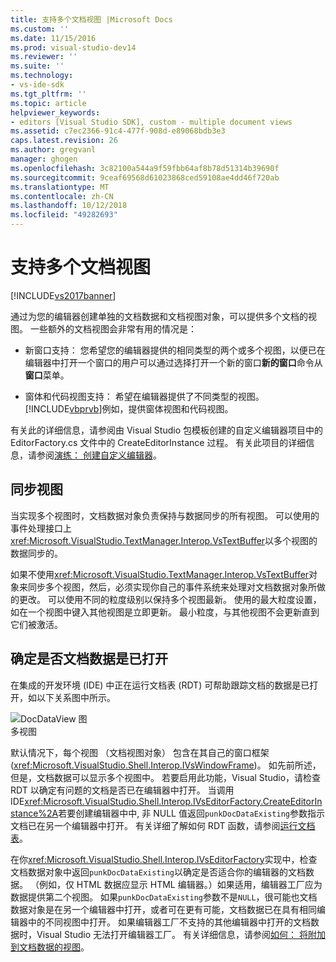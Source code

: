 ```yaml
---
title: 支持多个文档视图 |Microsoft Docs
ms.custom: ''
ms.date: 11/15/2016
ms.prod: visual-studio-dev14
ms.reviewer: ''
ms.suite: ''
ms.technology:
- vs-ide-sdk
ms.tgt_pltfrm: ''
ms.topic: article
helpviewer_keywords:
- editors [Visual Studio SDK], custom - multiple document views
ms.assetid: c7ec2366-91c4-477f-908d-e89068bdb3e3
caps.latest.revision: 26
ms.author: gregvanl
manager: ghogen
ms.openlocfilehash: 3c82100a544a9f59fbb64af8b78d51314b39690f
ms.sourcegitcommit: 9ceaf69568d61023868ced59108ae4dd46f720ab
ms.translationtype: MT
ms.contentlocale: zh-CN
ms.lasthandoff: 10/12/2018
ms.locfileid: "49282693"
---
```

# <a name="supporting-multiple-document-views"></a>支持多个文档视图
[!INCLUDE[vs2017banner](../includes/vs2017banner.md)]

通过为您的编辑器创建单独的文档数据和文档视图对象，可以提供多个文档的视图。 一些额外的文档视图会非常有用的情况是：  
  
-   新窗口支持： 您希望您的编辑器提供的相同类型的两个或多个视图，以便已在编辑器中打开一个窗口的用户可以通过选择打开一个新的窗口**新的窗口**命令从**窗口**菜单。  
  
-   窗体和代码视图支持： 希望在编辑器提供了不同类型的视图。 [!INCLUDE[vbprvb](../includes/vbprvb-md.md)]例如，提供窗体视图和代码视图。  
  
 有关此的详细信息，请参阅由 Visual Studio 包模板创建的自定义编辑器项目中的 EditorFactory.cs 文件中的 CreateEditorInstance 过程。 有关此项目的详细信息，请参阅[演练： 创建自定义编辑器](../extensibility/walkthrough-creating-a-custom-editor.md)。  
  
## <a name="synchronizing-views"></a>同步视图  
 当实现多个视图时，文档数据对象负责保持与数据同步的所有视图。 可以使用的事件处理接口上<xref:Microsoft.VisualStudio.TextManager.Interop.VsTextBuffer>以多个视图的数据同步的。  
  
 如果不使用<xref:Microsoft.VisualStudio.TextManager.Interop.VsTextBuffer>对象来同步多个视图，然后，必须实现你自己的事件系统来处理对文档数据对象所做的更改。 可以使用不同的粒度级别以保持多个视图最新。 使用的最大粒度设置，如在一个视图中键入其他视图是立即更新。 最小粒度，与其他视图不会更新直到它们被激活。  
  
## <a name="determining-whether-document-data-is-already-open"></a>确定是否文档数据是已打开  
 在集成的开发环境 (IDE) 中正在运行文档表 (RDT) 可帮助跟踪文档的数据是已打开，如以下关系图中所示。  
  
 ![DocDataView 图](../extensibility/media/docdataview.gif "Docdataview")  
多视图  
  
 默认情况下，每个视图 （文档视图对象） 包含在其自己的窗口框架 (<xref:Microsoft.VisualStudio.Shell.Interop.IVsWindowFrame>)。 如先前所述，但是，文档数据可以显示多个视图中。 若要启用此功能，Visual Studio，请检查 RDT 以确定有问题的文档是否已在编辑器中打开。 当调用 IDE<xref:Microsoft.VisualStudio.Shell.Interop.IVsEditorFactory.CreateEditorInstance%2A>若要创建编辑器中中, 非 NULL 值返回`punkDocDataExisting`参数指示文档已在另一个编辑器中打开。 有关详细了解如何 RDT 函数，请参阅[运行文档表](../extensibility/internals/running-document-table.md)。  
  
 在你<xref:Microsoft.VisualStudio.Shell.Interop.IVsEditorFactory>实现中，检查文档数据对象中返回`punkDocDataExisting`以确定是否适合你的编辑器的文档数据。 （例如，仅 HTML 数据应显示 HTML 编辑器。）如果适用，编辑器工厂应为数据提供第二个视图。 如果`punkDocDataExisting`参数不是`NULL`，很可能也文档数据对象是在另一个编辑器中打开，或者可在更有可能，文档数据已在具有相同编辑器中的不同视图中打开。 如果编辑器工厂不支持的其他编辑器中打开的文档数据时，Visual Studio 无法打开编辑器工厂。 有关详细信息，请参阅[如何： 将附加到文档数据的视图](../extensibility/how-to-attach-views-to-document-data.md)。

